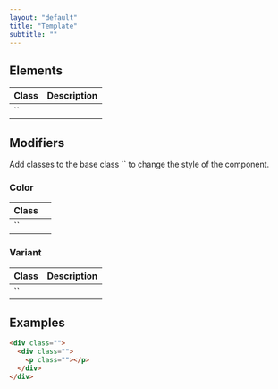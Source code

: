 ```yaml
---
layout: "default"
title: "Template"
subtitle: ""
---
```


## Elements

| Class | Description |
| --- | --- |
| `` | |

## Modifiers

Add classes to the base class `` to change the style of the component.

### Color

| Class | |
| --- | --- |
| `` | |

### Variant

| Class | Description |
| --- | --- |
| `` | |

## Examples

```html
<div class="">
  <div class="">
    <p class=""></p>
  </div>
</div>
```
